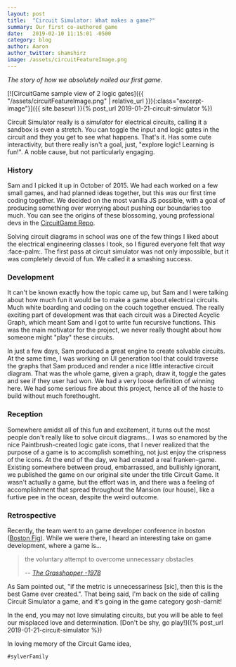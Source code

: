 ```yaml
---
layout: post
title:  "Circuit Simulator: What makes a game?"
summary: Our first co-authored game
date:   2019-02-10 11:15:01 -0500
category: blog
author: Aaron
author_twitter: shamshirz
image: /assets/circuitFeatureImage.png
---
```

_The story of how we absolutely nailed our first game._
<!-- This is an image, with a class, and on click links to the game :face-palm: -->
[![CircuitGame sample view of 2 logic gates]({{ "/assets/circuitFeatureImage.png" | relative_url }}){:class="excerpt-image"}]({{ site.baseurl }}{% post_url 2019-01-21-circuit-simulator %})
<!-- End excerpt -->

Circuit Simulator really is a _simulator_ for electrical circuits, calling it a sandbox is even a stretch. You can toggle the input and logic gates in the circuit and they you get to see what happens. That's it. Has some cute interactivity, but there really isn't a goal, just, "explore logic! Learning is fun!". A noble cause, but not particularly engaging.


### History

Sam and I picked it up in October of 2015. We had each worked on a few small games, and had planned ideas together, but this was our first time coding together. We decided on the most vanilla JS possible, with a goal of producing something over worrying about pushing our boundaries too much. You can see the origins of these blossoming, young professional devs in the [CircuitGame Repo](https://github.com/SylverStudios/CircuitGame).

Solving circuit diagrams in school was one of the few things I liked about the electrical engineering classes I took, so I figured everyone felt that way :face-palm:. The first pass at circuit simulator was not only impossible, but it was completely devoid of fun. We called it a smashing success.

### Development

It can't be known exactly how the topic came up, but Sam and I were talking about how much fun it would be to make a game about electrical circuits. Much white boarding and coding on the couch together ensued. The really exciting part of development was that each circuit was a Directed Acyclic Graph, which meant Sam and I got to write fun recursive functions. This was the main motivator for the project, we never really thought about how someone might "play" these circuits.

In just a few days, Sam produced a great engine to create solvable circuits. At the same time, I was working on UI generation tool that could traverse the graphs that Sam produced and render a nice little interactive circuit diagram. That was the whole game, given a graph, draw it, toggle the gates and see if they user had won. We had a very loose definition of winning here. We had some serious fire about this project, hence all of the haste to build without much forethought.


### Reception

Somewhere amidst all of this fun and excitement, it turns out the most people don't really like to solve circuit diagrams… I was so enamored by the nice Paintbrush-created logic gate icons, that I never realized that the purpose of a game is to accomplish something, not just enjoy the crispness of the icons. At the end of the day, we had created a real franken-game. Existing somewhere between proud, embarrassed, and bullishly ignorant, we published the game on our original site under the title Circuit Game. It wasn't actually a game, but the effort was in, and there was a feeling of accomplishment that spread throughout the Mansion (our house), like a furtive pee in the ocean, despite the weird outcome.

### Retrospective

Recently, the team went to an game developer conference in boston ([Boston Fig](https://www.bostonfig.com/talks/)). While we were there, I heard an interesting take on game development, where a game is…

> the voluntary attempt to overcome unnecessary obstacles
>
> -- <cite>[The Grasshopper -1978](https://www.goodreads.com/book/show/803547.The_Grasshopper)</cite>

As Sam pointed out, "if the metric is unnecessariness [sic], then this is the best Game ever created.". That being said, I'm back on the side of calling Circuit Simulator a game, and it's going in the game category gosh-darnit!


In the end, you may not love simulating circuits, but you will be able to feel our misplaced love and determination. [Don't be shy, go play!]({% post_url 2019-01-21-circuit-simulator %})

In loving memory of the Circuit Game idea,

`#sylverFamily`
